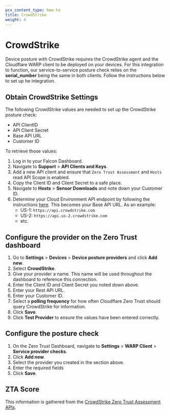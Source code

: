 ```yaml
---
pcx_content_type: how-to
title: CrowdStrike
weight: 4
---
```


# CrowdStrike

Device posture with CrowdStrike requires the CrowdStrike agent and the Cloudflare WARP client to be deployed on your devices. For this integration to function, our service-to-service posture check relies on the **serial_number** being the same in both clients. Follow the instructions below to set up he integration.

## Obtain CrowdStrike Settings

The following CrowdStrike values are needed to set up the CrowdStrike posture check:

- API ClientID
- API Client Secret
- Base API URL
- Customer ID

To retrieve those values:

1.  Log in to your Falcon Dashboard.
1.  Navigate to **Support** > **API Clients and Keys**.
1.  Add a new API client and ensure that `Zero Trust Assessment` and `Hosts` read API Scope is enabled.
1.  Copy the Client ID and Client Secret to a safe place.
1.  Navigate to **Hosts** > **Sensor Downloads** and note down your Customer ID.
1.  Determine your Cloud Environment API endpoint by following the instructions [here](https://falcon.us-2.crowdstrike.com/documentation/93/oauth2-auth-token-apis). This becomes your Base API URL. As an example:
    - US-1: `https://api.crowdstrike.com`
    - US-2: `https://api.us-2.crowdstrike.com`
    - etc.

## Configure the provider on the Zero Trust dashboard

1.  Go to **Settings** > **Devices** > **Device posture providers** and click **Add new**.
1.  Select **CrowdStrike**.
1.  Give your provider a name. This name will be used throughout the dashboard to reference this connection.
1.  Enter the Client ID and Client Secret you noted down above.
1.  Enter your Rest API URL.
1.  Enter your Customer ID.
1.  Select a **polling frequency** for how often Cloudflare Zero Trust should query CrowdStrike for information.
1.  Click **Save**.
1.  Click **Test Provider** to ensure the values have been entered correctly.

## Configure the posture check

1.  On the Zero Trust Dashboard, navigate to **Settings** > **WARP Client** > **Service provider checks**.
1.  Click **Add new**.
1.  Select the provider you created in the section above.
1.  Enter the required fields
1.  Click **Save**.

## ZTA Score

This information is gathered from the [CrowdStrike Zero Trust Assessment APIs](https://falcon.us-2.crowdstrike.com/documentation/156/zero-trust-assessment-apis).
